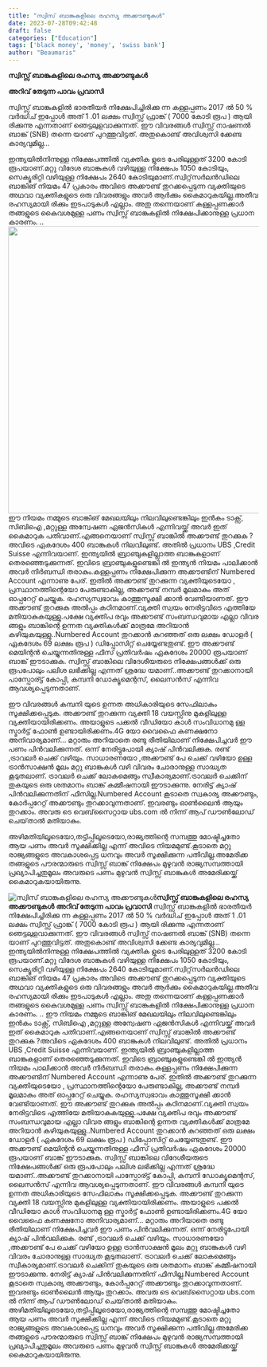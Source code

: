 ```yaml
---
title: "സ്വിസ് ബാങ്കുകളിലെ രഹസ്യ അക്കൗണ്ടുകൾ"
date: 2023-07-28T09:42:48
draft: false
categories: ["Education"]
tags: ['black money', 'money', 'swiss bank']
author: "Beaumaris"
---
```


<strong>സ്വിസ്സ്‍ ബാങ്കുകളിലെ രഹസ്യ അക്കൗണ്ടുകൾ</strong>

<strong>അറിവ് തേടുന്ന പാവം പ്രവാസി</strong>

സ്വിസ്സ്‌ ബാങ്കുകളിൽ ഭാരതീയർ നിക്ഷേപിച്ചിരിക്കു ന്ന കള്ളപ്പണം 2017 ൽ 50 % വർദ്ധിച് ഇപ്പോൾ അത് 1 .01 ലക്ഷം സ്വിസ്സ് ഫ്രാങ്ക് ( 7000 കോടി രൂപ ) ആയി രിക്കുന്നു എന്നതാണ് ഞെട്ടലുളവാക്കുന്നത്. ഈ വിവരങ്ങൾ സ്വിസ്സ് നാഷണൽ ബാങ്ക് (SNB) തന്നെ യാണ് പുറത്തുവിട്ടത്. അതുകൊണ്ട് അവിശ്വസി ക്കേണ്ട കാര്യവുമില്ല...

ഇന്ത്യയിൽനിന്നുള്ള നിക്ഷേപത്തിൽ വ്യക്തിക ളുടെ പേരിലുള്ളത് 3200 കോടി രൂപയാണ്.മറ്റു വിദേശ ബാങ്കുകൾ വഴിയുള്ള നിക്ഷേപം 1050 കോടിയും, സെക്യൂരിറ്റി വഴിയുള്ള നിക്ഷേപം 2640 കോടിയുമാണ്.സ്വിറ്റ്‌സർലൻഡിലെ ബാങ്കിങ് നിയമം 47 പ്രകാരം അവിടെ അക്കൗണ്ട് തുറക്കപ്പെടുന്ന വ്യക്തിയുടെ അഥവാ വ്യക്തികളുടെ ഒരു വിവരങ്ങളും അവർ ആർക്കും കൈമാറുകയില്ല.അതീവ രഹസ്യമായി രിക്കും ഇടപാടുകൾ എല്ലാം. അതു തന്നെയാണ് കള്ളപ്പണക്കാർ തങ്ങളുടെ കൈവശമുള്ള പണം സ്വിസ്സ്‍ ബാങ്കുകളിൽ നിക്ഷേപിക്കാനുള്ള പ്രധാന കാരണം.
..
<a href="https://cdn.boolokam.com/articles/2023/07/FWWTTT.webp"><img class="size-large wp-image-404940 aligncenter" src="https://cdn.boolokam.com/articles/2023/07/FWWTTT-1024x576.webp" alt="" width="1024" height="576" /></a>ഈ നിയമം നമ്മുടെ ബാങ്കിങ് മേഖലയിലും നിലവിലുണ്ടെങ്കിലും ഇൻകം ടാക്സ്, സിബിഐ ,മറ്റുള്ള അന്വേഷണ ഏജൻസികൾ എന്നിവയ്ക്ക് അവർ ഇത് കൈമാറുക പതിവാണ്.എങ്ങനെയാണ് സ്വിസ്സ് ബാങ്കിൽ അക്കൗണ്ട് തുറക്കുക ?അവിടെ ഏകദേശം 400 ബാങ്കുകൾ നിലവിലുണ്ട്. അതിൽ പ്രധാനം UBS ,Credit Suisse എന്നിവയാണ്. ഇന്ത്യയിൽ ബ്രാഞ്ചുകളില്ലാത്ത ബാങ്കുകളാണ് തെരഞ്ഞെടുക്കുന്നത്. ഇവിടെ ബ്രാഞ്ചുകളുണ്ടെങ്കി ൽ ഇന്ത്യൻ നിയമം പാലിക്കാൻ അവർ നിർബന്ധി തരാകും.കള്ളപ്പണം നിക്ഷേപിക്കുന്ന അക്കൗണ്ടിന് Numbered Account എന്നാണു പേര്. ഇതിൽ അക്കൗണ്ട് തുറക്കുന്ന വ്യക്തിയുടെയോ , പ്രസ്ഥാനത്തിന്റെയോ പേരുണ്ടാകില്ല, അക്കൗണ്ട് നമ്പർ മൂലമാകും അത് ഓപ്പറേറ്റ് ചെയ്യുക. രഹസ്യസ്വഭാവം കാത്തുസൂക്ഷി ക്കാൻ വേണ്ടിയാണത്. ഈ അക്കൗണ്ട് തുറക്കുക അൽപ്പം കഠിനമാണ്.വ്യക്തി സ്വയം നേരിട്ടവിടെ എത്തിയേ മതിയാകുകയുള്ളു.പക്ഷേ വ്യക്തിപ രവും അക്കൗണ്ട് സംബന്ധവുമായ എല്ലാ വിവര ങ്ങളും ബാങ്കിന്റെ ഉന്നത വ്യക്തികൾക്ക് മാത്രമേ അറിയാൻ കഴിയുകയുള്ളു..Numbered Account തുറക്കാൻ കുറഞ്ഞത് ഒരു ലക്ഷം ഡോളർ ( ഏകദേശം 69 ലക്ഷം രൂപ ) ഡിപ്പോസിറ്റ് ചെയ്യേണ്ടതുണ്ട്. ഈ അക്കൗണ്ട് മെയിന്റൻ ചെയ്യുന്നതിനുള്ള ഫീസ് പ്രതിവർഷം ഏകദേശം 20000 രൂപയാണ് ബാങ്ക് ഈടാക്കുക. സ്വിസ്സ്‌ ബാങ്കിലെ വിദേശീയരുടെ നിക്ഷേപങ്ങൾക്ക് ഒരു രൂപപോലും പലിശ ലഭിക്കില്ല എന്നത് ശ്രദ്ധേ യമാണ്..അക്കൗണ്ട് തുറക്കാനായി പാസ്പോര്ട്ട് കോപ്പി, കമ്പനി ഡോക്യൂമെന്റസ്, ലൈസൻസ് എന്നിവ ആവശ്യപ്പെടുന്നതാണ്.

ഈ വിവരങ്ങൾ കമ്പനി യുടെ ഉന്നത അധികാരിയുടെ സേഫിലാകും സൂക്ഷിക്കപ്പെടുക. അക്കൗണ്ട് തുറക്കുന്ന വ്യക്തി 18 വയസ്സിനു മുകളിലുള്ള വ്യക്തിയായിരിക്കണം. അയാളുടെ പക്കൽ വീഡിയോ കാൾ സംവിധാനമു ള്ള സ്മാർട്ട് ഫോൺ ഉണ്ടായിരിക്കണം.4G യോ വൈഫൈ കണക്ഷനോ അനിവാര്യമാണ്...
മറ്റാരും അറിയാതെ രണ്ടു രീതിയിലാണ് നിക്ഷേപിച്ചവർ ഈ പണം പിൻവലിക്കുന്നത്. ഒന്ന് നേരിട്ടുപോയി ക്യാഷ് പിൻവലിക്കുക. രണ്ട് ,ട്രാവലർ ചെക്ക് വഴിയും. സാധാരണയോ ,അക്കൗണ്ട് പേ ചെക്ക് വഴിയോ ഉള്ള ട്രാൻസാക്ഷൻ മൂലം മറ്റു ബാങ്കുകൾ വഴി വിവരം ചോരാനുള്ള സാദ്ധ്യത കൂടുതലാണ്. ട്രാവലർ ചെക്ക് ലോകമെങ്ങും സ്വീകാര്യമാണ്.ട്രാവലർ ചെക്കിന് തുകയുടെ ഒരു ശതമാനം ബാങ്ക് കമ്മീഷനായി ഈടാക്കുന്നു. നേരിട്ട് ക്യാഷ് പിൻവലിക്കുന്നതിന് ഫീസില്ല.Numbered Account കൂടാതെ സ്വകാര്യ അക്കൗണ്ടും, കോർപ്പറേറ്റ് അക്കൗണ്ടും തുറക്കാവുന്നതാണ്. ഇവരണ്ടും ഓൺലൈൻ ആയും തുറക്കാം. അവരു ടെ വെബ്‌സൈറ്റായ ubs.com ൽ നിന്ന് ആപ് ഡൗൺലോഡ് ചെയ്‌താൽ മതിയാകും.

അഴിമതിയിലൂടെയോ,തട്ടിപ്പിലൂടെയോ,രാജ്യത്തിന്റെ സമ്പത്തു മോഷ്ടിച്ചതോ ആയ പണം അവർ സൂക്ഷിക്കില്ല എന്ന് അവിടെ നിയമമുണ്ട്.കൂടാതെ മറ്റു രാജ്യങ്ങളുടെ അവകാശപ്പെട്ട ധനവും അവർ സൂക്ഷിക്കുന്ന പതിവില്ല.അമേരിക്ക തങ്ങളുടെ പൗരന്മാരുടെ സ്വിസ്സ് ബാങ്ക് നിക്ഷേപം മുഴുവൻ രാജ്യസമ്പത്തായി പ്രഖ്യാപിച്ചതുമൂലം അവരുടെ പണം മുഴുവൻ സ്വിസ്സ് ബാങ്കുകൾ അമേരിക്കയ്ക്ക് കൈമാറുകയായിരുന്നു.


![സ്വിസ് ബാങ്കുകളിലെ രഹസ്യ അക്കൗണ്ടുകൾ](https://cdn.boolokam.com/articles/2023/07/FWWTTT-1024x576.webp)**സ്വിസ്സ്‍ ബാങ്കുകളിലെ രഹസ്യ അക്കൗണ്ടുകൾ** **അറിവ് തേടുന്ന പാവം പ്രവാസി** സ്വിസ്സ്‌ ബാങ്കുകളിൽ ഭാരതീയർ നിക്ഷേപിച്ചിരിക്കു ന്ന കള്ളപ്പണം 2017 ൽ 50 % വർദ്ധിച് ഇപ്പോൾ അത് 1 .01 ലക്ഷം സ്വിസ്സ് ഫ്രാങ്ക് ( 7000 കോടി രൂപ ) ആയി രിക്കുന്നു എന്നതാണ് ഞെട്ടലുളവാക്കുന്നത്. ഈ വിവരങ്ങൾ സ്വിസ്സ് നാഷണൽ ബാങ്ക് (SNB) തന്നെ യാണ് പുറത്തുവിട്ടത്. അതുകൊണ്ട് അവിശ്വസി ക്കേണ്ട കാര്യവുമില്ല... ഇന്ത്യയിൽനിന്നുള്ള നിക്ഷേപത്തിൽ വ്യക്തിക ളുടെ പേരിലുള്ളത് 3200 കോടി രൂപയാണ്.മറ്റു വിദേശ ബാങ്കുകൾ വഴിയുള്ള നിക്ഷേപം 1050 കോടിയും, സെക്യൂരിറ്റി വഴിയുള്ള നിക്ഷേപം 2640 കോടിയുമാണ്.സ്വിറ്റ്‌സർലൻഡിലെ ബാങ്കിങ് നിയമം 47 പ്രകാരം അവിടെ അക്കൗണ്ട് തുറക്കപ്പെടുന്ന വ്യക്തിയുടെ അഥവാ വ്യക്തികളുടെ ഒരു വിവരങ്ങളും അവർ ആർക്കും കൈമാറുകയില്ല.അതീവ രഹസ്യമായി രിക്കും ഇടപാടുകൾ എല്ലാം. അതു തന്നെയാണ് കള്ളപ്പണക്കാർ തങ്ങളുടെ കൈവശമുള്ള പണം സ്വിസ്സ്‍ ബാങ്കുകളിൽ നിക്ഷേപിക്കാനുള്ള പ്രധാന കാരണം. .. [](https://cdn.boolokam.com/articles/2023/07/FWWTTT.webp)ഈ നിയമം നമ്മുടെ ബാങ്കിങ് മേഖലയിലും നിലവിലുണ്ടെങ്കിലും ഇൻകം ടാക്സ്, സിബിഐ ,മറ്റുള്ള അന്വേഷണ ഏജൻസികൾ എന്നിവയ്ക്ക് അവർ ഇത് കൈമാറുക പതിവാണ്.എങ്ങനെയാണ് സ്വിസ്സ് ബാങ്കിൽ അക്കൗണ്ട് തുറക്കുക ?അവിടെ ഏകദേശം 400 ബാങ്കുകൾ നിലവിലുണ്ട്. അതിൽ പ്രധാനം UBS ,Credit Suisse എന്നിവയാണ്. ഇന്ത്യയിൽ ബ്രാഞ്ചുകളില്ലാത്ത ബാങ്കുകളാണ് തെരഞ്ഞെടുക്കുന്നത്. ഇവിടെ ബ്രാഞ്ചുകളുണ്ടെങ്കി ൽ ഇന്ത്യൻ നിയമം പാലിക്കാൻ അവർ നിർബന്ധി തരാകും.കള്ളപ്പണം നിക്ഷേപിക്കുന്ന അക്കൗണ്ടിന് Numbered Account എന്നാണു പേര്. ഇതിൽ അക്കൗണ്ട് തുറക്കുന്ന വ്യക്തിയുടെയോ , പ്രസ്ഥാനത്തിന്റെയോ പേരുണ്ടാകില്ല, അക്കൗണ്ട് നമ്പർ മൂലമാകും അത് ഓപ്പറേറ്റ് ചെയ്യുക. രഹസ്യസ്വഭാവം കാത്തുസൂക്ഷി ക്കാൻ വേണ്ടിയാണത്. ഈ അക്കൗണ്ട് തുറക്കുക അൽപ്പം കഠിനമാണ്.വ്യക്തി സ്വയം നേരിട്ടവിടെ എത്തിയേ മതിയാകുകയുള്ളു.പക്ഷേ വ്യക്തിപ രവും അക്കൗണ്ട് സംബന്ധവുമായ എല്ലാ വിവര ങ്ങളും ബാങ്കിന്റെ ഉന്നത വ്യക്തികൾക്ക് മാത്രമേ അറിയാൻ കഴിയുകയുള്ളു..Numbered Account തുറക്കാൻ കുറഞ്ഞത് ഒരു ലക്ഷം ഡോളർ ( ഏകദേശം 69 ലക്ഷം രൂപ ) ഡിപ്പോസിറ്റ് ചെയ്യേണ്ടതുണ്ട്. ഈ അക്കൗണ്ട് മെയിന്റൻ ചെയ്യുന്നതിനുള്ള ഫീസ് പ്രതിവർഷം ഏകദേശം 20000 രൂപയാണ് ബാങ്ക് ഈടാക്കുക. സ്വിസ്സ്‌ ബാങ്കിലെ വിദേശീയരുടെ നിക്ഷേപങ്ങൾക്ക് ഒരു രൂപപോലും പലിശ ലഭിക്കില്ല എന്നത് ശ്രദ്ധേ യമാണ്..അക്കൗണ്ട് തുറക്കാനായി പാസ്പോര്ട്ട് കോപ്പി, കമ്പനി ഡോക്യൂമെന്റസ്, ലൈസൻസ് എന്നിവ ആവശ്യപ്പെടുന്നതാണ്. ഈ വിവരങ്ങൾ കമ്പനി യുടെ ഉന്നത അധികാരിയുടെ സേഫിലാകും സൂക്ഷിക്കപ്പെടുക. അക്കൗണ്ട് തുറക്കുന്ന വ്യക്തി 18 വയസ്സിനു മുകളിലുള്ള വ്യക്തിയായിരിക്കണം. അയാളുടെ പക്കൽ വീഡിയോ കാൾ സംവിധാനമു ള്ള സ്മാർട്ട് ഫോൺ ഉണ്ടായിരിക്കണം.4G യോ വൈഫൈ കണക്ഷനോ അനിവാര്യമാണ്... മറ്റാരും അറിയാതെ രണ്ടു രീതിയിലാണ് നിക്ഷേപിച്ചവർ ഈ പണം പിൻവലിക്കുന്നത്. ഒന്ന് നേരിട്ടുപോയി ക്യാഷ് പിൻവലിക്കുക. രണ്ട് ,ട്രാവലർ ചെക്ക് വഴിയും. സാധാരണയോ ,അക്കൗണ്ട് പേ ചെക്ക് വഴിയോ ഉള്ള ട്രാൻസാക്ഷൻ മൂലം മറ്റു ബാങ്കുകൾ വഴി വിവരം ചോരാനുള്ള സാദ്ധ്യത കൂടുതലാണ്. ട്രാവലർ ചെക്ക് ലോകമെങ്ങും സ്വീകാര്യമാണ്.ട്രാവലർ ചെക്കിന് തുകയുടെ ഒരു ശതമാനം ബാങ്ക് കമ്മീഷനായി ഈടാക്കുന്നു. നേരിട്ട് ക്യാഷ് പിൻവലിക്കുന്നതിന് ഫീസില്ല.Numbered Account കൂടാതെ സ്വകാര്യ അക്കൗണ്ടും, കോർപ്പറേറ്റ് അക്കൗണ്ടും തുറക്കാവുന്നതാണ്. ഇവരണ്ടും ഓൺലൈൻ ആയും തുറക്കാം. അവരു ടെ വെബ്‌സൈറ്റായ ubs.com ൽ നിന്ന് ആപ് ഡൗൺലോഡ് ചെയ്‌താൽ മതിയാകും. അഴിമതിയിലൂടെയോ,തട്ടിപ്പിലൂടെയോ,രാജ്യത്തിന്റെ സമ്പത്തു മോഷ്ടിച്ചതോ ആയ പണം അവർ സൂക്ഷിക്കില്ല എന്ന് അവിടെ നിയമമുണ്ട്.കൂടാതെ മറ്റു രാജ്യങ്ങളുടെ അവകാശപ്പെട്ട ധനവും അവർ സൂക്ഷിക്കുന്ന പതിവില്ല.അമേരിക്ക തങ്ങളുടെ പൗരന്മാരുടെ സ്വിസ്സ് ബാങ്ക് നിക്ഷേപം മുഴുവൻ രാജ്യസമ്പത്തായി പ്രഖ്യാപിച്ചതുമൂലം അവരുടെ പണം മുഴുവൻ സ്വിസ്സ് ബാങ്കുകൾ അമേരിക്കയ്ക്ക് കൈമാറുകയായിരുന്നു.
